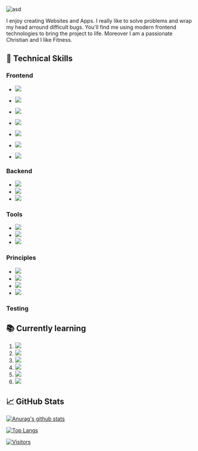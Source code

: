 ![asd](https://user-images.githubusercontent.com/45995648/148986147-8f6fc7d1-410a-401c-9ca9-df7ed7552486.png)

I enjoy creating Websites and Apps. I really like to solve problems and wrap my head arround difficult bugs. You'll find me using modern frontend technologies to bring the project to life. Moreover I am a passionate Christian and I like Fitness.

## 💼 Technical Skills

### Frontend

- ![](https://img.shields.io/badge/Style-HTML5-informational?style=flat&logo=HTML5&color=E34F26)
- ![](https://img.shields.io/badge/Style-CSS3-informational?style=flat&logo=CSS3&color=1572B6)
- ![](https://img.shields.io/badge/Style-SASS-informational?style=flat&logo=SASS&color=cc6598)
- ![](https://img.shields.io/badge/Style-Bootstrap-informational?style=flat&logo=Bootstrap&color=7952B3)

- ![](https://img.shields.io/badge/Code-JavaScript-informational?style=flat&logo=JavaScript&color=F7DF1E)
- ![](https://img.shields.io/badge/Code-React-informational?style=flat&logo=react&color=61DAFB)
- ![](https://img.shields.io/badge/Code-Swift-informational?style=flat&logo=Swift&color=ef5238)


### Backend

- ![](https://img.shields.io/badge/Code-Node.js-informational?style=flat&logo=Nodejs&color=82bb01)
- ![](https://img.shields.io/badge/Code-Express.js-informational?style=flat&logo=Express&color=333)
- ![](https://img.shields.io/badge/Database-MongoDB-informational?style=flat&logo=MongoDB&color=47a248)


### Tools

- ![](https://img.shields.io/badge/Tools-GitHub-informational?style=flat&logo=GitHub&color=181717)
- ![](https://img.shields.io/badge/Tools-NPM-informational?style=flat&logo=NPM&color=CB3837)
- ![](https://img.shields.io/badge/Tools-Netlify-informational?style=flat&logo=netlify&color=00C7B7)

### Principles 

- ![](https://img.shields.io/badge/Principles-OOP-informational?style=flat&logo=OOP&color=333)
- ![](https://img.shields.io/badge/Principles-DRY-informational?style=flat&logo=DRY&color=333)
- ![](https://img.shields.io/badge/Principles-ResponsiveDesign-informational?style=flat&logo=DRY&color=333)
- ![](https://img.shields.io/badge/Principles-MobileFirstDesign-informational?style=flat&logo=DRY&color=333)

### Testing



## 📚 Currently learning 

1. ![](https://img.shields.io/badge/Testing-Jasmine-informational?style=flat&logo=Jasmine&color=8b4182)
2. ![](https://img.shields.io/badge/Tools-Git-informational?style=flat&logo=Git&color=F05032)
3. ![](https://img.shields.io/badge/Principles-CleanCode-informational?style=flat&logo=CleanCode&color=333)
4. ![](https://img.shields.io/badge/Principles-Scrum-informational?style=flat&logo=Scrum&color=333)
5. ![](https://img.shields.io/badge/Code-ReactNative-informational?style=flat&logo=Reactnative&color=06BCEE)
6.  ![](https://img.shields.io/badge/Code-ReactRedux-informational?style=flat&logo=Redux&color=7850B7)

## 📈 GitHub Stats 

[![Anurag's github stats](https://github-readme-stats.vercel.app/api?username=maxschneidercodes)](https://github.com/maxschneidercodes)

[![Top Langs](https://github-readme-stats.vercel.app/api/top-langs/?username=maxschneidercodes&layout=compact)](https://github.com/maxschneidercodes)

[![Visitors](https://visitor-badge.glitch.me/badge?page_id=maxschneidercodes.maxschneidercodes)](https://maxschneidercodes.netlify.app/)
